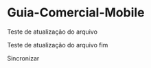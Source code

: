 Guia-Comercial-Mobile
=====================

Teste de atualização do arquivo

Teste de atualização do arquivo fim

Sincronizar
